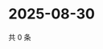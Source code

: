 # 2025-08-30

共 0 条

<!-- BEGIN ZHIHUVIDEO -->
<!-- 最后更新时间 Sat Aug 30 2025 20:18:47 GMT+0800 (China Standard Time) -->

<!-- END ZHIHUVIDEO -->
